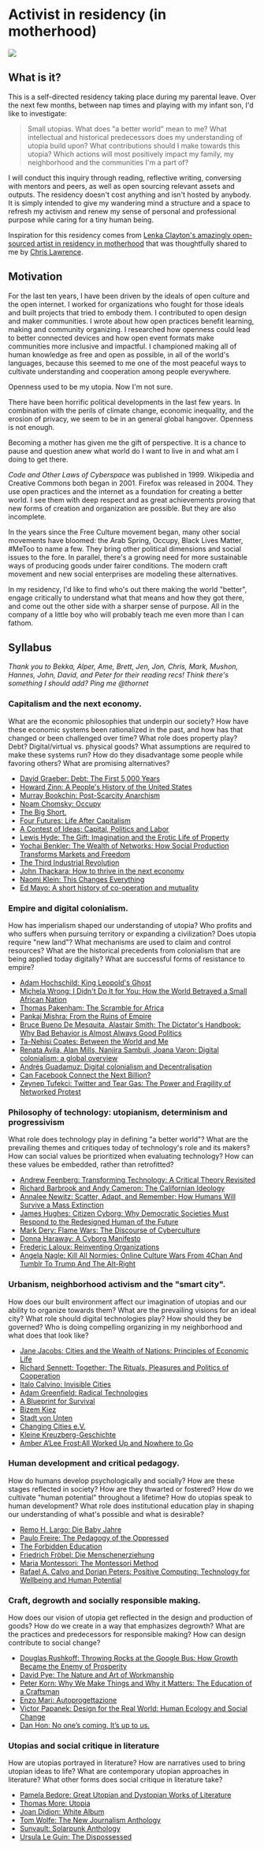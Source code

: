 # Activist in residency (in motherhood)

<img src="images/profile.JPG">

## What is it?

This is a self-directed residency taking place during my parental leave. Over the next few months, between nap times and playing with my infant son, I'd like to investigate: 

> Small utopias. What does "a better world" mean to me? What intellectual and historical predecessors does my understanding of utopia build upon? What contributions should I make towards this utopia? Which actions will most positively impact my family, my neighborhood and the communities I'm a part of? 

I will conduct this inquiry through reading, reflective writing, conversing with mentors and peers, as well as open sourcing relevant assets and outputs. The residency doesn't cost anything and isn't hosted by anybody. It is simply intended to give my wandering mind a structure and a space to refresh my activism and renew my sense of personal and professional purpose while caring for a tiny human being. 

Inspiration for this residency comes from [Lenka Clayton's amazingly open-sourced artist in residency in motherhood](http://www.artistresidencyinmotherhood.com/) that was thoughtfully shared to me by [Chris Lawrence](https://twitter.com/chrislarry33). 

## Motivation

For the last ten years, I have been driven by the ideals of open culture and the open internet. I worked for organizations who fought for those ideals and built projects that tried to embody them. I contributed to open design and maker communities. I wrote about how open practices benefit learning, making and community organizing. I researched how openness could lead to better connected devices and how open event formats make communities more inclusive and impactful. I championed making all of human knowledge as free and open as possible, in all of the world's languages, because this seemed to me one of the most peaceful ways to cultivate understanding and cooperation among people everywhere.  

Openness used to be my utopia. Now I'm not sure. 
  
There have been horrific political developments in the last few years. In combination with the perils of climate change, economic inequality, and the erosion of privacy, we seem to be in an general global hangover. Openness is not enough. 

Becoming a mother has given me the gift of perspective. It is a chance to pause and question anew what world do I want to live in and what am I doing to get there. 

*Code and Other Laws of Cyberspace* was published in 1999. Wikipedia and Creative Commons both began in 2001. Firefox was released in 2004. They use open practices and the internet as a foundation for creating a better world. I see them with deep respect and as great achievements proving that new forms of creation and organization are possible. But they are also incomplete.      

In the years since the Free Culture movement began, many other social movements have bloomed: the Arab Spring, Occupy, Black Lives Matter, #MeToo to name a few. They bring other political dimensions and social issues to the fore. In parallel, there's a growing need for more sustainable ways of producing goods under fairer conditions. The modern craft movement and new social enterprises are modeling these alternatives. 

In my residency, I'd like to find who's out there making the world "better", engage critically to understand what that means and how they got there, and come out the other side with a sharper sense of purpose. All in the company of a little boy who will probably teach me even more than I can fathom.  

## Syllabus

*Thank you to Bekka, Alper, Ame, Brett, Jen, Jon, Chris, Mark, Mushon, Hannes, John, David, and Peter for their reading recs! Think there's something I should add? Ping me @thornet*

### Capitalism and the next economy. 

What are the economic philosophies that underpin our society? How have these economic systems been rationalized in the past, and how has that changed or been challenged over time? What role does property play? Debt? Digital/virtual vs. physical goods? What assumptions are required to make these systems run? How do they disadvantage some people while favoring others? What are promising alternatives?

*  [David Graeber: Debt: The First 5,000 Years](https://en.wikipedia.org/wiki/Debt:_The_First_5000_Years)
*  [Howard Zinn: A People's History of the United States](https://en.wikipedia.org/wiki/A_People%27s_History_of_the_United_States)
*  [Murray Bookchin: Post-Scarcity Anarchism](https://en.wikipedia.org/wiki/Post-Scarcity_Anarchism)
*  [Noam Chomsky: Occupy](https://en.wikipedia.org/wiki/Occupy_(book)) 
*  [The Big Short.](https://en.wikipedia.org/wiki/The_Big_Short_(film)) 
*  [Four Futures: Life After Capitalism](https://www.goodreads.com/book/show/22551901-four-futures?from_search=true)
*  [A Contest of Ideas: Capital, Politics and Labor](https://www.goodreads.com/book/show/17573412-a-contest-of-ideas) 
*  [Lewis Hyde: The Gift: Imagination and the Erotic Life of Property ](https://www.goodreads.com/book/show/56472.The_Gift) 
*  [Yochai Benkler: The Wealth of Networks: How Social Production Transforms Markets and Freedom](https://en.wikipedia.org/wiki/The_Wealth_of_Networks) 
*  [The Third Industrial Revolution](https://impact.vice.com/en_us/article/bj5zaq/watch-vices-new-documentary-the-third-industrial-revolution-a-radical-new-sharing-economy) 
*  [John Thackara: How to thrive in the next economy](https://www.newscientist.com/article/mg22730390-800-how-to-thrive-in-the-next-economy-is-a-better-way-possible/) 
*  [Naomi Klein: This Changes Everything](https://thischangeseverything.org/) 
*  [Ed Mayo: A short history of co-operation and mutuality](https://www.uk.coop/shorthistory)


###  Empire and digital colonialism.

How has imperialism shaped our understanding of utopia? Who profits and who suffers when pursuing territory or expanding a civilization? Does utopia require "new land"? What mechanisms are used to claim and control resources? What are the historical precedents from colonialism that are being applied today digitally? What are successful forms of resistance to empire?   
 
*  [Adam Hochschild: King Leopold's Ghost](https://en.wikipedia.org/wiki/King_Leopold%27s_Ghost) 
*  [Michela Wrong: I Didn't Do It for You: How the World Betrayed a Small African Nation](http://www.nytimes.com/2005/08/02/arts/i-didnt-do-it-for-you-how-the-world-betrayed-a-small-african-nation.html)
*  [Thomas Pakenham: The Scramble for Africa](https://en.wikipedia.org/wiki/The_Scramble_for_Africa_(book))
*  [Pankaj Mishra: From the Ruins of Empire](https://www.theguardian.com/books/2012/aug/05/ruins-empire-pankaj-mishra-review)
*  [Bruce Bueno De Mesquita, Alastair Smith: The Dictator's Handbook: Why Bad Behavior is Almost Always Good Politics](https://www.goodreads.com/book/show/11612989-the-dictator-s-handbook)
*  [Ta-Nehisi Coates: Between the World and Me](https://en.wikipedia.org/wiki/Between_the_World_and_Me)
*  [Renata Avila, Alan Mills, Nanjira Sambuli, Joana Varon:
Digital colonialism: a global overview](https://re-publica.com/en/session/digital-colonialism-global-overview) 
*  [Andrés Guadamuz: Digital colonialism and Decentralisation](https://www.technollama.co.uk/digital-colonialism-and-decentralisation)
* [Can Facebook Connect the Next Billion? ](https://advox.globalvoices.org/2017/07/27/can-facebook-connect-the-next-billion/)	
* [Zeynep Tufekci: Twitter and Tear Gas: The Power and Fragility of Networked Protest](https://www.goodreads.com/book/show/32714239-twitter-and-tear-gas)

### Philosophy of technology: utopianism, determinism and progressivism 

What role does technology play in defining "a better world"? What are the prevailing themes and critiques today of technology's role and its makers? How can social values be prioritized when evaluating technology? How can these values be embedded, rather than retrofitted?

* [Andrew Feenberg: Transforming Technology: A Critical Theory Revisited](https://en.wikipedia.org/wiki/Andrew_Feenberg)
* [Richard Barbrook and Andy Cameron: The Californian Ideology](https://en.wikipedia.org/wiki/The_Californian_Ideology) 
* [Annalee Newitz: Scatter, Adapt, and Remember: How Humans Will Survive a Mass Extinction](http://scatteradaptandremember.com/)
* [James Hughes: Citizen Cyborg: Why Democratic Societies Must Respond to the Redesigned Human of the Future](https://ieet.org/index.php/IEET2/citcyb/)
* [Mark Dery: Flame Wars: The Discourse of Cyberculture](https://www.amazon.com/Flame-Wars-Cyberculture-Mark-Dery/dp/0822315408)
* [Donna Haraway: A Cyborg Manifesto](https://en.wikipedia.org/wiki/A_Cyborg_Manifesto) 
* [Frederic Laloux: Reinventing Organizations](http://www.reinventingorganizations.com/)
* [Angela Nagle: Kill All Normies: Online Culture Wars From 4Chan And Tumblr To Trump And The Alt-Right](https://www.amazon.com/Kill-All-Normies-Culture-Alt-Right/dp/1785355430)  

### Urbanism, neighborhood activism and the "smart city".

How does our built environment affect our imagination of utopias and our ability to organize towards them? What are the prevailing visions for an ideal city? What role should digital technologies play? How should they be governed? Who is doing compelling organizing in my neighborhood and what does that look like?

* [Jane Jacobs: Cities and the Wealth of Nations: Principles of Economic Life](https://www.amazon.com/Cities-Wealth-Nations-Principles-Economic/dp/0394729110)
* [Richard Sennett: Together: The Rituals, Pleasures and Politics of Cooperation](https://www.amazon.co.uk/Together-Rituals-Pleasures-Politics-Cooperation/dp/0141022108/ref=pd_sim_14_6)
* [Italo Calvino: Invisible Cities](https://en.wikipedia.org/wiki/Invisible_Cities)
* [Adam Greenfield: Radical Technologies](https://www.theguardian.com/books/2017/jul/13/radical-technologies-adam-greenfield-review) 
* [A Blueprint for Survival](https://en.wikipedia.org/wiki/A_Blueprint_for_Survival)
* [Bizem Kiez](https://www.bizim-kiez.de/) 
* [Stadt von Unten](https://stadtvonunten.de/)
* [Changing Cities e.V.](https://changing-cities.org/)
* [Kleine Kreuzberg-Geschichte](https://www.amazon.de/Kleine-Kreuzberg-Geschichte-Martin-D%C3%BCspohl-Hg/dp/3868550003)
* [Amber A’Lee Frost:All Worked Up and Nowhere to Go](https://thebaffler.com/outbursts/all-worked-up-nowhere-to-go-frost)

### Human development and critical pedagogy.

How do humans develop psychologically and socially? How are these stages reflected in society? How are they thwarted or fostered? How do we cultivate "human potential" throughout a lifetime? How do utopias speak to human development? What role does institutional education play in shaping our understanding of what's possible and what is desirable? 

* [Remo H. Largo: Die Baby Jahre](https://www.amazon.de/Babyjahre-Entwicklung-Erziehung-ersten-Jahren/dp/3492257623)
* [Paulo Freire: The Pedagogy of the Oppressed](https://en.wikipedia.org/wiki/Pedagogy_of_the_Oppressed)
* [The Forbidden Education](https://en.wikipedia.org/wiki/The_Forbidden_Education)
* [Friedrich Fröbel: Die Menschenerziehung](https://www.friedrich-froebel-online.de/p-%C3%A4-d-a-g-o-g-i-k/original-texte/die-menschenerziehung/)
* [Maria Montessori: The Montessori Method](http://digital.library.upenn.edu/women/montessori/method/method.html)
* [Rafael A. Calvo and Dorian Peters: Positive Computing: Technology for Wellbeing and Human Potential](https://mitpress.mit.edu/books/positive-computing)

### Craft, degrowth and socially responsible making.

How does our vision of utopia get reflected in the design and production of goods? How do we create in a way that emphasizes degrowth? What are the practices and predecessors for responsible making? How can design contribute to social change? 

*  [Douglas Rushkoff: Throwing Rocks at the Google Bus: How Growth Became the Enemy of Prosperity](https://www.goodreads.com/book/show/25734304-throwing-rocks-at-the-google-bus)
*  [David Pye: The Nature and Art of Workmanship](https://www.amazon.co.uk/Nature-Art-Workmanship-David-Pye/dp/0713689315/ref=pd_sim_14_6/261-5751526-4091621)
* [Peter Korn: Why We Make Things and Why it Matters: The Education of a Craftsman](https://www.amazon.co.uk/Why-Make-Things-Matters-Education/dp/1784705063/ref=pd_sim_14_2)
* [Enzo Mari: Autoprogettazione](https://makezine.com/2013/04/20/enzo-maris-autoprogettazione/)
* [Victor Papanek: Design for the Real World: Human Ecology and Social Change](https://www.goodreads.com/book/show/13457380-design-for-the-real-world)
* [Dan Hon: No one’s coming. It’s up to us.](https://medium.com/@hondanhon/no-ones-coming-it-s-up-to-us-de8d9442d0d)

### Utopias and social critique in literature  

How are utopias portrayed in literature? How are narratives used to bring utopian ideas to life? What are contemporary utopian approaches in literature? What other forms does social critique in literature take? 

* [Pamela Bedore: Great Utopian and Dystopian Works of Literature](https://www.goodreads.com/book/show/34144824-great-utopian-and-dystopian-works-of-literature)
* [Thomas More: Utopia](https://en.wikipedia.org/wiki/Utopia_%28book%29)
* [Joan Didion: White Album](https://en.wikipedia.org/wiki/The_White_Album_(book))
* [Tom Wolfe: The New Journalism Anthology](https://en.wikipedia.org/wiki/The_New_Journalism)
* [Sunvault: Solarpunk Anthology](https://www.amazon.de/Sunvault-Stories-Solarpunk-Eco-Speculation-English-ebook/dp/B071J8QD6H)
* [Ursula Le Guin: The Dispossessed](https://en.wikipedia.org/wiki/The_Dispossessed) 

 